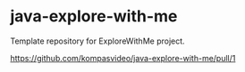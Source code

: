 # java-explore-with-me
Template repository for ExploreWithMe project.

https://github.com/kompasvideo/java-explore-with-me/pull/1